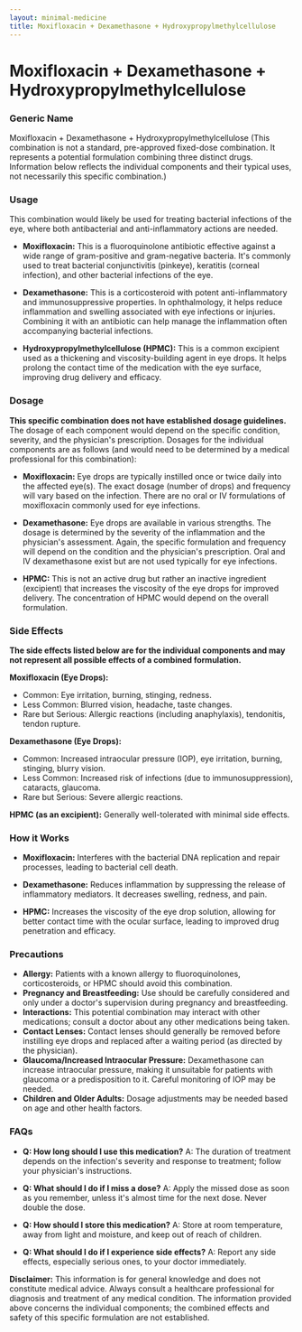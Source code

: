 ```yaml
---
layout: minimal-medicine
title: Moxifloxacin + Dexamethasone + Hydroxypropylmethylcellulose
---
```


# Moxifloxacin + Dexamethasone + Hydroxypropylmethylcellulose
### Generic Name

Moxifloxacin + Dexamethasone + Hydroxypropylmethylcellulose (This combination is not a standard, pre-approved fixed-dose combination.  It represents a potential formulation combining three distinct drugs.  Information below reflects the individual components and their typical uses, not necessarily this specific combination.)


### Usage

This combination would likely be used for treating bacterial infections of the eye, where both antibacterial and anti-inflammatory actions are needed.

* **Moxifloxacin:** This is a fluoroquinolone antibiotic effective against a wide range of gram-positive and gram-negative bacteria.  It's commonly used to treat bacterial conjunctivitis (pinkeye), keratitis (corneal infection), and other bacterial infections of the eye.

* **Dexamethasone:** This is a corticosteroid with potent anti-inflammatory and immunosuppressive properties. In ophthalmology, it helps reduce inflammation and swelling associated with eye infections or injuries. Combining it with an antibiotic can help manage the inflammation often accompanying bacterial infections.

* **Hydroxypropylmethylcellulose (HPMC):** This is a common excipient used as a thickening and viscosity-building agent in eye drops. It helps prolong the contact time of the medication with the eye surface, improving drug delivery and efficacy.


### Dosage

**This specific combination does not have established dosage guidelines.** The dosage of each component would depend on the specific condition, severity, and the physician's prescription.  Dosages for the individual components are as follows (and would need to be determined by a medical professional for this combination):

* **Moxifloxacin:**  Eye drops are typically instilled once or twice daily into the affected eye(s).  The exact dosage (number of drops) and frequency will vary based on the infection.  There are no oral or IV formulations of moxifloxacin commonly used for eye infections.

* **Dexamethasone:** Eye drops are available in various strengths.  The dosage is determined by the severity of the inflammation and the physician's assessment.  Again, the specific formulation and frequency will depend on the condition and the physician's prescription.  Oral and IV dexamethasone exist but are not used typically for eye infections.

* **HPMC:**  This is not an active drug but rather an inactive ingredient (excipient) that increases the viscosity of the eye drops for improved delivery. The concentration of HPMC would depend on the overall formulation.


### Side Effects

**The side effects listed below are for the individual components and may not represent all possible effects of a combined formulation.**

**Moxifloxacin (Eye Drops):**

* Common: Eye irritation, burning, stinging, redness.
* Less Common:  Blurred vision, headache, taste changes.
* Rare but Serious:  Allergic reactions (including anaphylaxis), tendonitis, tendon rupture.

**Dexamethasone (Eye Drops):**

* Common: Increased intraocular pressure (IOP), eye irritation, burning, stinging, blurry vision.
* Less Common:  Increased risk of infections (due to immunosuppression), cataracts, glaucoma.
* Rare but Serious:  Severe allergic reactions.

**HPMC (as an excipient):**  Generally well-tolerated with minimal side effects.


### How it Works

* **Moxifloxacin:**  Interferes with the bacterial DNA replication and repair processes, leading to bacterial cell death.

* **Dexamethasone:**  Reduces inflammation by suppressing the release of inflammatory mediators.  It decreases swelling, redness, and pain.

* **HPMC:**  Increases the viscosity of the eye drop solution, allowing for better contact time with the ocular surface, leading to improved drug penetration and efficacy.


### Precautions

* **Allergy:**  Patients with a known allergy to fluoroquinolones, corticosteroids, or HPMC should avoid this combination.
* **Pregnancy and Breastfeeding:**  Use should be carefully considered and only under a doctor's supervision during pregnancy and breastfeeding.
* **Interactions:**  This potential combination may interact with other medications; consult a doctor about any other medications being taken.
* **Contact Lenses:** Contact lenses should generally be removed before instilling eye drops and replaced after a waiting period (as directed by the physician).
* **Glaucoma/Increased Intraocular Pressure:**  Dexamethasone can increase intraocular pressure, making it unsuitable for patients with glaucoma or a predisposition to it.  Careful monitoring of IOP may be needed.
* **Children and Older Adults:** Dosage adjustments may be needed based on age and other health factors.


### FAQs

* **Q: How long should I use this medication?** A:  The duration of treatment depends on the infection's severity and response to treatment; follow your physician's instructions.

* **Q: What should I do if I miss a dose?** A: Apply the missed dose as soon as you remember, unless it's almost time for the next dose.  Never double the dose.

* **Q: How should I store this medication?** A: Store at room temperature, away from light and moisture, and keep out of reach of children.

* **Q: What should I do if I experience side effects?** A:  Report any side effects, especially serious ones, to your doctor immediately.


**Disclaimer:** This information is for general knowledge and does not constitute medical advice.  Always consult a healthcare professional for diagnosis and treatment of any medical condition. The information provided above concerns the individual components; the combined effects and safety of this specific formulation are not established.
